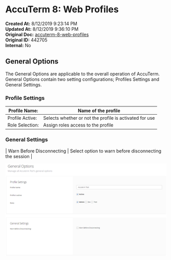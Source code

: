 # AccuTerm 8: Web Profiles

**Created At:** 8/12/2019 9:23:14 PM  
**Updated At:** 8/12/2019 9:36:10 PM  
**Original Doc:** [accuterm-8-web-profiles](https://docs.zumasys.com/accuterm/accuterm-8-web-profiles)  
**Original ID:** 442705  
**Internal:** No  


## General Options

The General Options are applicable to the overall operation of AccuTerm. General Options contain two setting configurations; Profiles Settings and General Settings.

### Profile Settings


| Profile Name: | Name of the profile |
| --- | --- |
| Profile Active: | Selects whether or not the profile is activated for use |
| Role Selection: | Assign roles access to the profile |


### General Settings


| Warn Before Disconnecting | Select option to warn before disconnecting the session |


![accuterm-8-web-profiles: 1565645089204-1565645089204](./1565645089204-1565645089204.png)


